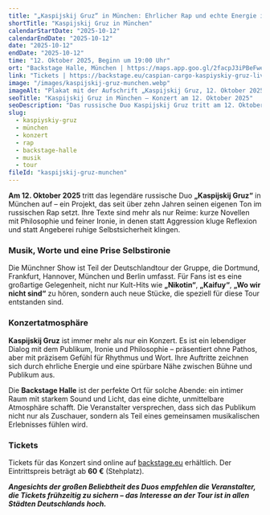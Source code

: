 ```yaml
---
title: "„Kaspijskij Gruz“ in München: Ehrlicher Rap und echte Energie in der Backstage Halle"
shortTitle: "Kaspijskij Gruz in München"
calendarStartDate: "2025-10-12"
calendarEndDate: "2025-10-12"
date: "2025-10-12"
endDate: "2025-10-12"
time: "12. Oktober 2025, Beginn um 19:00 Uhr"
ort: "Backstage Halle, München | https://maps.app.goo.gl/2facpJ3iPBeFwei26"
link: "Tickets | https://backstage.eu/caspian-cargo-kaspiyskiy-gruz-live-in-deutschland-die-grosse-tabor-tour-2025.html"
image: "/images/kaspijskij-gruz-munchen.webp"
imageAlt: "Plakat mit der Aufschrift „Kaspijskij Gruz, 12. Oktober 2025, München“ an einer Stadtmauer"
seoTitle: "Kaspijskij Gruz in München – Konzert am 12. Oktober 2025"
seoDescription: "Das russische Duo Kaspijskij Gruz tritt am 12. Oktober 2025 in der Backstage Halle München auf. Ehrlicher Rap, Live-Energie und intime Atmosphäre."
slug:
  - kaspiyskiy-gruz
  - münchen
  - konzert
  - rap
  - backstage-halle
  - musik
  - tour
fileId: "kaspijskij-gruz-munchen"
---
```


**Am 12. Oktober 2025** tritt das legendäre russische Duo **„Kaspijskij Gruz“** in München auf – ein Projekt, das seit über zehn Jahren seinen eigenen Ton im russischen Rap setzt. Ihre Texte sind mehr als nur Reime: kurze Novellen mit Philosophie und feiner Ironie, in denen statt Aggression kluge Reflexion und statt Angeberei ruhige Selbstsicherheit klingen.  

### Musik, Worte und eine Prise Selbstironie
Die Münchner Show ist Teil der Deutschlandtour der Gruppe, die Dortmund, Frankfurt, Hannover, München und Berlin umfasst. Für Fans ist es eine großartige Gelegenheit, nicht nur Kult-Hits wie **„Nikotin“**, **„Kaifuy“**, **„Wo wir nicht sind“** zu hören, sondern auch neue Stücke, die speziell für diese Tour entstanden sind.

### Konzertatmosphäre
**Kaspijskij Gruz** ist immer mehr als nur ein Konzert. Es ist ein lebendiger Dialog mit dem Publikum, Ironie und Philosophie – präsentiert ohne Pathos, aber mit präzisem Gefühl für Rhythmus und Wort. Ihre Auftritte zeichnen sich durch ehrliche Energie und eine spürbare Nähe zwischen Bühne und Publikum aus.

Die **Backstage Halle** ist der perfekte Ort für solche Abende: ein intimer Raum mit starkem Sound und Licht, das eine dichte, unmittelbare Atmosphäre schafft. Die Veranstalter versprechen, dass sich das Publikum nicht nur als Zuschauer, sondern als Teil eines gemeinsamen musikalischen Erlebnisses fühlen wird.

### Tickets
Tickets für das Konzert sind online auf [backstage.eu](https://backstage.eu/caspian-cargo-kaspiyskiy-gruz-live-in-deutschland-die-grosse-tabor-tour-2025.html) erhältlich. Der Eintrittspreis beträgt ab **60 €** (Stehplatz).  

_**Angesichts der großen Beliebtheit des Duos empfehlen die Veranstalter, die Tickets frühzeitig zu sichern – das Interesse an der Tour ist in allen Städten Deutschlands hoch.**_
